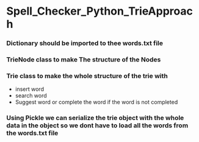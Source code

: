 # Spell_Checker_Python_TrieApproach

### Dictionary should be imported to thee words.txt file

### TrieNode class to make The structure of the Nodes 
### Trie class to make the whole structure of the trie with 
- insert word
- search word
- Suggest word or complete the word if the word is not completed

### Using Pickle we can serialize the trie object with the whole data in the object so we dont have to load all the words from the words.txt file
